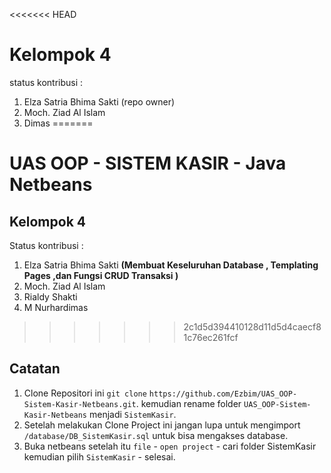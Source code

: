 <<<<<<< HEAD
# Kelompok 4
status kontribusi :
1. Elza Satria Bhima Sakti (repo owner)
2. Moch. Ziad Al Islam
3. Dimas
=======
# UAS OOP - SISTEM KASIR - Java Netbeans 
## Kelompok 4
Status kontribusi :
1. Elza Satria Bhima Sakti **(Membuat Keseluruhan Database , Templating Pages ,dan Fungsi CRUD Transaksi )**
2. Moch. Ziad Al Islam
3. Rialdy Shakti
4. M Nurhardimas
>>>>>>> 2c1d5d394410128d11d5d4caecf81c76ec261fcf

## Catatan
1. Clone Repositori ini `git clone` `https://github.com/Ezbim/UAS_OOP-Sistem-Kasir-Netbeans.git`. kemudian rename folder `UAS_OOP-Sistem-Kasir-Netbeans` menjadi `SistemKasir`.
2. Setelah melakukan Clone Project ini jangan lupa untuk mengimport `/database/DB_SistemKasir.sql` untuk bisa mengakses database.
3. Buka netbeans setelah itu `file` - `open project` - cari folder SistemKasir kemudian pilih `SistemKasir` - selesai.

